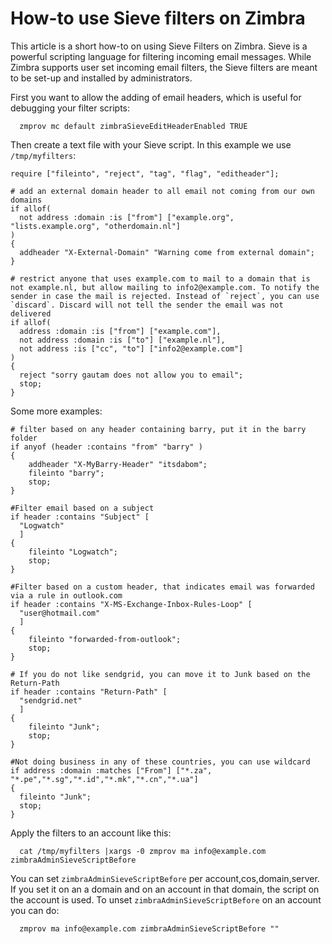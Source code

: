# How-to use Sieve filters on Zimbra

This article is a short how-to on using Sieve Filters on Zimbra. Sieve is a powerful scripting language for filtering incoming email messages. While Zimbra supports user set incoming email filters, the Sieve filters are meant to be set-up and installed by administrators. 

First you want to allow the adding of email headers, which is useful for debugging your filter scripts:

      zmprov mc default zimbraSieveEditHeaderEnabled TRUE

Then create a text file with your Sieve script. In this example we use `/tmp/myfilters`:

```
require ["fileinto", "reject", "tag", "flag", "editheader"];

# add an external domain header to all email not coming from our own domains
if allof(
  not address :domain :is ["from"] ["example.org", "lists.example.org", "otherdomain.nl"]
)
{
  addheader "X-External-Domain" "Warning come from external domain";
}

# restrict anyone that uses example.com to mail to a domain that is not example.nl, but allow mailing to info2@example.com. To notify the sender in case the mail is rejected. Instead of `reject`, you can use `discard`. Discard will not tell the sender the email was not delivered
if allof(
  address :domain :is ["from"] ["example.com"],
  not address :domain :is ["to"] ["example.nl"],
  not address :is ["cc", "to"] ["info2@example.com"]
)
{
  reject "sorry gautam does not allow you to email";
  stop;
}
```

Some more examples:

```
# filter based on any header containing barry, put it in the barry folder
if anyof (header :contains "from" "barry" )
{
    addheader "X-MyBarry-Header" "itsdabom";
    fileinto "barry";
    stop;
}

#Filter email based on a subject
if header :contains "Subject" [
  "Logwatch"
  ]
{
    fileinto "Logwatch";
    stop;
}

#Filter based on a custom header, that indicates email was forwarded via a rule in outlook.com
if header :contains "X-MS-Exchange-Inbox-Rules-Loop" [
  "user@hotmail.com"
  ]
{
    fileinto "forwarded-from-outlook";
    stop;
}

# If you do not like sendgrid, you can move it to Junk based on the Return-Path
if header :contains "Return-Path" [
  "sendgrid.net"
  ]
{
    fileinto "Junk";
    stop;
}

#Not doing business in any of these countries, you can use wildcard 
if address :domain :matches ["From"] ["*.za", "*.pe","*.sg","*.id","*.mk","*.cn","*.ua"]
{
  fileinto "Junk";
  stop;
}

```

Apply the filters to an account like this:

      cat /tmp/myfilters |xargs -0 zmprov ma info@example.com zimbraAdminSieveScriptBefore

You can set `zimbraAdminSieveScriptBefore` per account,cos,domain,server. If you set it on an a domain and on an account in that domain, the script on the account is used. To unset `zimbraAdminSieveScriptBefore`  on an account you can do:

      zmprov ma info@example.com zimbraAdminSieveScriptBefore ""
